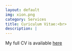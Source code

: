 ```yaml
---
layout: default
img: xion.png
category: Services
title: Curiculum Vitae:<br>
description: |
---
```

My full CV is available [here](http://nicolasdeparis.github.io/cv-english.pdf)
